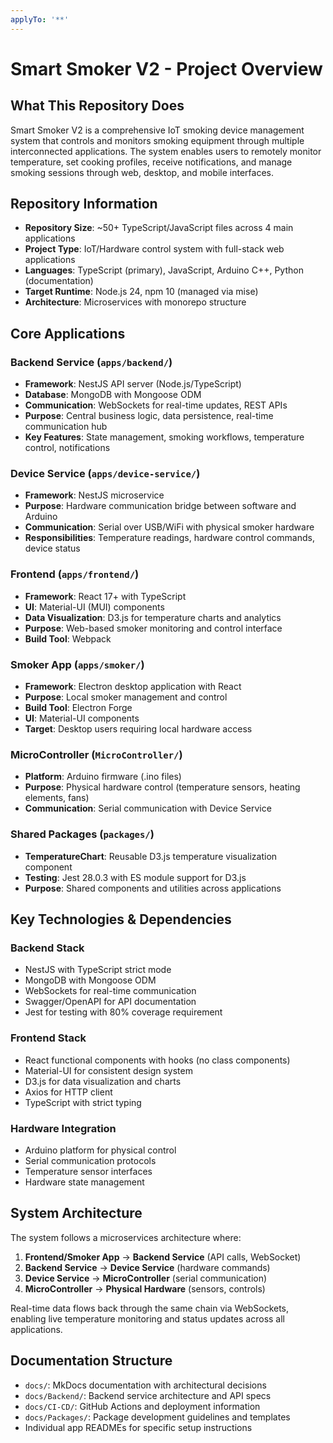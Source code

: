 ```yaml
---
applyTo: '**'
---
```


# Smart Smoker V2 - Project Overview

## What This Repository Does

Smart Smoker V2 is a comprehensive IoT smoking device management system that
controls and monitors smoking equipment through multiple interconnected
applications. The system enables users to remotely monitor temperature, set
cooking profiles, receive notifications, and manage smoking sessions through
web, desktop, and mobile interfaces.

## Repository Information

- **Repository Size**: ~50+ TypeScript/JavaScript files across 4 main
  applications
- **Project Type**: IoT/Hardware control system with full-stack web applications
- **Languages**: TypeScript (primary), JavaScript, Arduino C++, Python
  (documentation)
- **Target Runtime**: Node.js 24, npm 10 (managed via mise)
- **Architecture**: Microservices with monorepo structure

## Core Applications

### Backend Service (`apps/backend/`)

- **Framework**: NestJS API server (Node.js/TypeScript)
- **Database**: MongoDB with Mongoose ODM
- **Communication**: WebSockets for real-time updates, REST APIs
- **Purpose**: Central business logic, data persistence, real-time communication
  hub
- **Key Features**: State management, smoking workflows, temperature control,
  notifications

### Device Service (`apps/device-service/`)

- **Framework**: NestJS microservice
- **Purpose**: Hardware communication bridge between software and Arduino
- **Communication**: Serial over USB/WiFi with physical smoker hardware
- **Responsibilities**: Temperature readings, hardware control commands, device
  status

### Frontend (`apps/frontend/`)

- **Framework**: React 17+ with TypeScript
- **UI**: Material-UI (MUI) components
- **Data Visualization**: D3.js for temperature charts and analytics
- **Purpose**: Web-based smoker monitoring and control interface
- **Build Tool**: Webpack

### Smoker App (`apps/smoker/`)

- **Framework**: Electron desktop application with React
- **Purpose**: Local smoker management and control
- **Build Tool**: Electron Forge
- **UI**: Material-UI components
- **Target**: Desktop users requiring local hardware access

### MicroController (`MicroController/`)

- **Platform**: Arduino firmware (.ino files)
- **Purpose**: Physical hardware control (temperature sensors, heating elements,
  fans)
- **Communication**: Serial communication with Device Service

### Shared Packages (`packages/`)

- **TemperatureChart**: Reusable D3.js temperature visualization component
- **Testing**: Jest 28.0.3 with ES module support for D3.js
- **Purpose**: Shared components and utilities across applications

## Key Technologies & Dependencies

### Backend Stack

- NestJS with TypeScript strict mode
- MongoDB with Mongoose ODM
- WebSockets for real-time communication
- Swagger/OpenAPI for API documentation
- Jest for testing with 80% coverage requirement

### Frontend Stack

- React functional components with hooks (no class components)
- Material-UI for consistent design system
- D3.js for data visualization and charts
- Axios for HTTP client
- TypeScript with strict typing

### Hardware Integration

- Arduino platform for physical control
- Serial communication protocols
- Temperature sensor interfaces
- Hardware state management

## System Architecture

The system follows a microservices architecture where:

1. **Frontend/Smoker App** → **Backend Service** (API calls, WebSocket)
2. **Backend Service** → **Device Service** (hardware commands)
3. **Device Service** → **MicroController** (serial communication)
4. **MicroController** → **Physical Hardware** (sensors, controls)

Real-time data flows back through the same chain via WebSockets, enabling live
temperature monitoring and status updates across all applications.

## Documentation Structure

- `docs/`: MkDocs documentation with architectural decisions
- `docs/Backend/`: Backend service architecture and API specs
- `docs/CI-CD/`: GitHub Actions and deployment information
- `docs/Packages/`: Package development guidelines and templates
- Individual app READMEs for specific setup instructions
